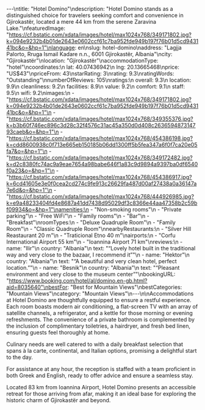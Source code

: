 ---\ntitle: "Hotel Domino"\ndescription: "Hotel Domino stands as a distinguished choice for travelers seeking comfort and convenience in Gjirokastër, located a mere 44 km from the serene Zaravina Lake."\nfeaturedImage: "https://cf.bstatic.com/xdata/images/hotel/max1024x768/349171802.jpg?k=094e9232b4b01de2643e0602ccf61c7ba952fde949b197f76b01d5cd943141bc&o=&hp=1"\nlanguage: en\nslug: hotel-domino\naddress: "Lagjja Palorto, Rruga Ismail Kadare n.n., 6001 Gjirokastër, Albania"\ncity: "Gjirokastër"\nlocation: "Gjirokastër"\naccommodationType: "hotel"\ncoordinates:\n  lat: 40.07436942\n  lng: 20.13665468\nprice: "US$43"\npriceFrom: 43\nstarRating: 3\nrating: 9.3\nratingWords: "Outstanding"\nnumberOfReviews: 105\nratings:\n  overall: 9.3\n  location: 9.9\n  cleanliness: 9.2\n  facilities: 8.9\n  value: 9.2\n  comfort: 9.1\n  staff: 9.5\n  wifi: 9.2\nimages:\n  - "https://cf.bstatic.com/xdata/images/hotel/max1024x768/349171802.jpg?k=094e9232b4b01de2643e0602ccf61c7ba952fde949b197f76b01d5cd943141bc&o=&hp=1"\n  - "https://cf.bstatic.com/xdata/images/hotel/max1024x768/349355376.jpg?k=b3b60f746ec896c3d28c32f4576c31ac45a350d0d408c263659487314793caeb&o=&hp=1"\n  - "https://cf.bstatic.com/xdata/images/hotel/max1024x768/454386198.jpg?k=cdd8600938c0f713e665eb150185b06dd1300ff5b5fea347a6f0f7ca20e05fa7&o=&hp=1"\n  - "https://cf.bstatic.com/xdata/images/hotel/max1024x768/349172482.jpg?k=d2c8380fc74ac9a9eae7654a98babe646f1a83c9d9894a9397ba0df6540f0a23&o=&hp=1"\n  - "https://cf.bstatic.com/xdata/images/hotel/max1024x768/454386917.jpg?k=6cd41605e3e0f0cea2cd274c9fe913c26629fa487d00af27438a0a36147a7e6d&o=&hp=1"\n  - "https://cf.bstatic.com/xdata/images/hotel/max1024x768/444926985.jpg?k=e9a48233404fd4e8687a41dd7438d95029df3c8366e44aa47358b2c59bf09934&o=&hp=1"\namenities:\n  - "Non-smoking rooms"\n  - "Private parking"\n  - "Free WiFi"\n  - "Family rooms"\n  - "Bar"\n  - "Breakfast"\nroomTypes:\n  - "Deluxe Quadruple Room"\n  - "Family Room"\n  - "Classic Quadruple Room"\nnearbyRestaurants:\n  - "Silver Hill Reastaurant 20 m"\n  - "Traticional Etno 40 m"\nairports:\n  - "Corfu International Airport 55 km"\n  - "Ioannina Airport 71 km"\nreviews:\n  - name: "Ilir"\n    country: "Albania"\n    text: "“Lovely hotel built in the traditional way and very close to the bazaar, I recommend it”"\n  - name: "Hektor"\n    country: "Albania"\n    text: "“A beautiful and very clean hotel, perfect location.”"\n  - name: "Besnik"\n    country: "Albania"\n    text: "“Pleasant environment and very close to the museum center”"\nbookingURL: "https://www.booking.com/hotel/al/domino.en-gb.html?aid=8035640"\nbestFor: "Best for Mountain Views"\nbestCategories: "Mountain Views"\ncategory: "Mountain Views"\n---\n\nAccommodations at Hotel Domino are thoughtfully equipped to ensure a restful experience. Each room boasts modern air conditioning, a flat-screen TV with an array of satellite channels, a refrigerator, and a kettle for those morning or evening refreshments. The convenience of a private bathroom is complemented by the inclusion of complimentary toiletries, a hairdryer, and fresh bed linen, ensuring guests feel thoroughly at home.

Culinary needs are well catered to with a daily breakfast selection that spans à la carte, continental, and Italian options, promising a delightful start to the day.

For assistance at any hour, the reception is staffed with a team proficient in both Greek and English, ready to offer advice and ensure a seamless stay.

Located 83 km from Ioannina Airport, Hotel Domino presents an accessible retreat for those arriving from afar, making it an ideal base for exploring the historic charm of Gjirokastër and beyond.